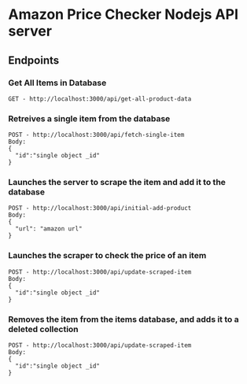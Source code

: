 # Amazon Price Checker Nodejs API server

## Endpoints

### Get All Items in Database

```
GET - http://localhost:3000/api/get-all-product-data
```

### Retreives a single item from the database

```
POST - http://localhost:3000/api/fetch-single-item
Body:
{
  "id":"single object _id"
}
```

### Launches the server to scrape the item and add it to the database

```
POST - http://localhost:3000/api/initial-add-product
Body:
{
  "url": "amazon url"
}
```

### Launches the scraper to check the price of an item

```
POST - http://localhost:3000/api/update-scraped-item
Body:
{
  "id":"single object _id"
}
```

### Removes the item from the items database, and adds it to a deleted collection

```
POST - http://localhost:3000/api/update-scraped-item
Body:
{
  "id":"single object _id"
}
```
